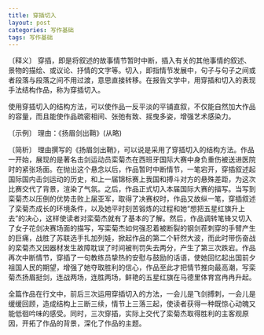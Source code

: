 ```yaml
---
title: 穿插切入
layout: post
categories: 写作基础
tags: 写作基础
---
```


〔释义〕 穿插，即是将叙述的故事情节暂时中断，插入有关的其他事情的叙述、景物的描绘、或议论、抒情的文字等。切入，即指情节发展中，句子与句子之间或者段落与段落之间不用过渡，意思直接转移。在报告文学中，用穿插和切入的表现手法结构作品，称为穿插切入。

使用穿插切入的结构方法，可以使作品一反平淡的平铺直叙，不仅能自然加大作品的容量，而且能使作品疏密相间、张弛有致、摇曳多姿，增强艺术感染力。

〔示例〕 理由：《扬眉剑出鞘》(从略)

〔简析〕 理由撰写的《扬眉剑出鞘》，可以说是采用了穿插切入的结构方法。作品一开始，展现的是著名击剑运动员栾菊杰在西班牙国际大赛中身负重伤被送进医院时的紧张场面。在抛出这个悬念以后，作品暂时中断情节，一笔宕开，穿插叙述起国际国内击剑运动的历史，和上一届锦标赛上我国和搏斗对方的悬殊差距，为这次比赛交代了背景，渲染了气氛。之后，作品正式切入本届国际大赛的描写。当写到栾菊杰以压倒的优势击败上届亚军，取得了决赛权时，作品又故纵一笔，穿插叙述了栾菊杰成长的环境条件，以及她平时刻苦锻炼的过程和她“想把五星红旗升上去”的决心，这样使读者对栾菊杰就有了基本的了解。然后，作品调转笔锋又切入了女子花剑决赛场面的描写，写栾菊杰如何强忍着被断裂的钢剑茬刺穿的手臂产生的巨痛，战胜了苏联选手扎加列娃，掀起作品的第二个轩然大波，而此时带伤奋战的栾菊杰又因器材发生故障耽误了时间被判罚失去两分，产生了第三次跌宕。作品再次中断情节，穿插了一句教练员挚热的安慰与鼓励的话语，使她回忆起出国前夕祖国人民的期望，增强了她夺取胜利的信心，作品至此才把情节推向最高潮，写栾菊杰扬眉挺剑，连战两场，连胜两场，鲜艳的五星红旗在马德里体育宫冉冉升起。

全篇作品在行文中，前后三次运用穿插切入的方法，一会儿是飞剑搏刺，一会儿是缓缓回顾，造成结构上三断三续，情节上三落三起，使读者获得一种既惊心动魄又能低徊吟味的感受。同时，三次穿插，实际上交代了栾菊杰取得胜利的主客观原因，开拓了作品的背景，深化了作品的主题。 